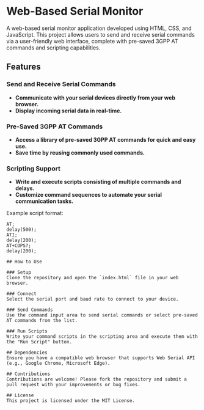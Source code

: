# Web-Based Serial Monitor

A web-based serial monitor application developed using HTML, CSS, and JavaScript. This project allows users to send and receive serial commands via a user-friendly web interface, complete with pre-saved 3GPP AT commands and scripting capabilities.

## Features

### Send and Receive Serial Commands
- **Communicate with your serial devices directly from your web browser.**
- **Display incoming serial data in real-time.**

### Pre-Saved 3GPP AT Commands
- **Access a library of pre-saved 3GPP AT commands for quick and easy use.**
- **Save time by reusing commonly used commands.**

### Scripting Support
- **Write and execute scripts consisting of multiple commands and delays.**
- **Customize command sequences to automate your serial communication tasks.**

Example script format:
```plaintext
AT;
delay(500);
ATI;
delay(200);
AT+COPS?;
delay(200);

## How to Use

### Setup
Clone the repository and open the `index.html` file in your web browser.

### Connect
Select the serial port and baud rate to connect to your device.

### Send Commands
Use the command input area to send serial commands or select pre-saved AT commands from the list.

### Run Scripts
Write your command scripts in the scripting area and execute them with the "Run Script" button.

## Dependencies
Ensure you have a compatible web browser that supports Web Serial API (e.g., Google Chrome, Microsoft Edge).

## Contributions
Contributions are welcome! Please fork the repository and submit a pull request with your improvements or bug fixes.

## License
This project is licensed under the MIT License.
